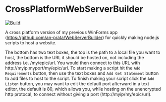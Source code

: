 # CrossPlatformWebServerBuilder
[![Build](https://github.com/an-prata/CrossPlatformWebServerBuilder/actions/workflows/dotnet.yml/badge.svg)](https://github.com/an-prata/CrossPlatformWebServerBuilder/actions/workflows/dotnet.yml)

A cross platform version of my previous WinForms app (https://github.com/an-prata/WebServerBuilder) for quickly making node.js scripts to host a website.

The bottom has two text boxes, the top is the path to a local file you want to host, the bottom is the URL it should be hosted on, not including the address i.e. /my/epic/url. You would then connect to this URL with http://myip:myport/my/epic/url. To start making a script hit the `Add Requirements` button, then use the text boxes and `Add Get Statement` button to add files to host to the script. To finish making your script click the `Add Listen` button, you may want to edit the default port afterward in a text editor, the default is 80, which allows you, while hosting on the unencrypted http protocal, to connect without giving a port (http://myip/my/epic/url).

